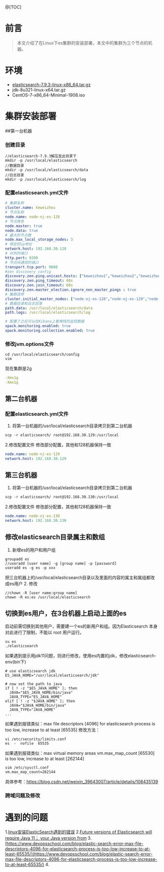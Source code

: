 @[TOC]
# 前言
> 本文介绍了在Linux下es集群的安装部署，本文中的集群为三个节点的机器。

# 环境
 - [elasticsearch-7.9.3-linux-x86_64.tar.gz](https://www.elastic.co/cn/downloads/past-releases/elasticsearch-7-9-3)
 - jdk-8u321-linux-x64.tar.gz
 - CentOS-7-x86_64-Minimal-1908.iso

# 集群安装部署
##第一台机器
### 创建目录
```
//elasticsearch-7.9.3解压至此目录下
mkdir -p /usr/local/elasticsearch
//数据目录
mkdir -p /usr/local/elasticsearch/data
//日志目录
mkdir -p /usr/local/elasticsearch/log
```

### 配置elasticsearch.yml⽂件
```yaml
# 集群名称
cluster.name: keweizhou
# 节点名称
node.name: node-nj-es-128
# 节点角色
node.master: true
node.data: true
# 最大的节点数
node.max_local_storage_nodes: 3
# 绑定的ip地址
network.host: 192.168.30.128
# 对外的端口
http.port: 9200
# 节点间通信的端口
transport.tcp.port: 9800
#zen discovery config
discovery.zen.ping.unicast.hosts: ["keweizhou1","keweizhou2","keweizhou3"]
discovery.zen.ping_timeout: 60s
discovery.zen.join_timeout: 60s
discovery.zen.master_election.ignore_non_master_pings : true
# 集群选举
cluster.initial_master_nodes: ["node-nj-es-128","node-nj-es-129","node-nj-es-130"]
# 数据目录和日志目录
path.data: /usr/local/elasticsearch/data
path.logs: /usr/local/elasticsearch/log

# 配置了之后可以在Kibana上看堆栈的监控数据
xpack.monitoring.enabled: true
xpack.monitoring.collection.enabled: true
```

### 修改jvm.options⽂件
```
cd /usr/local/elasticsearch/config
vim 
```
现在集群是2g
```yaml
-Xms1g
-Xmx1g
```

## 第二台机器
### 配置elasticsearch.yml⽂件
1. 将第一台机器的/usr/local/elasticsearch目录拷贝到第二台机器
```
scp -r elasticsearch/ root@192.168.30.129:/usr/local
```

2.修改配置文件 
修改部分配置，其他和128机器保持一致
```yaml
node.name: node-nj-es-129
network.host: 192.168.30.129
```

## 第三台机器
1. 将第一台机器的/usr/local/elasticsearch目录拷贝到第二台机器
```
scp -r elasticsearch/ root@192.168.30.130:/usr/local
```

2.修改配置文件 
修改部分配置，其他和128机器保持一致
```yaml
node.name: node-nj-es-130
network.host: 192.168.30.130
```

## 修改elasticsearch目录属主和数组
1. 新增es的用户和用户组
```
groupadd es
//useradd [user name] -g [group name] -p [password]
useradd es -g es -p xxx
```

把三台机器上的/usr/local/elasticsearch目录以及里面的内容的属主和属组都改成es用户
2. 修改
```
//chown -R [user name:group name]
chown -R es:es /usr/local/elasticsearch
```

## 切换到es用户，在3台机器上启动上面的es
启动前需切换到其他用户，需要建一个es的新用户和组。因为Elasticsearch 本身对此进行了限制，不能以 root 用户运行。
```
su es
./elasticsearch
```
如果遇到提示用jdk11问题，则进行修改，使用es内置的jdk，修改elasticsearch-env(bin下)
```
# use elasticsearch jdk
ES_JAVA_HOME="/usr/local/elasticsearch/jdk"

# now set the path to java
if [ ! -z "$ES_JAVA_HOME" ]; then
  JAVA="$ES_JAVA_HOME/bin/java"
  JAVA_TYPE="ES_JAVA_HOME"
elif [ ! -z "$JAVA_HOME" ]; then
  JAVA="$JAVA_HOME/bin/java"
  JAVA_TYPE="JAVA_HOME"
...
```

如果遇到报错类似：max file descriptors [4096] for elasticsearch process is too low, increase to at least [65535]
修改方法：
```
vi /etc/security/limits.conf
es  -  nofile  65535
```

如果遇到报错类似：max virtual memory areas vm.max_map_count [65530] is too low, increase to at least [262144]
```
vim /etc/sysctl.conf
vm.max_map_count=262144
```
具体参考：https://blog.csdn.net/weixin_39643007/article/details/108435139

### 跨域问题及修改

# 遇到的问题
1.[linux安装ElasticSearch遇到的错误](https://blog.csdn.net/qq_39313596/article/details/107513482)
2.[Future versions of Elasticsearch will require Java 11； your Java version from](https://blog.csdn.net/qq2523208472/article/details/125043116)
3.[https://www.devopsschool.com/blog/elastic-search-error-max-file-descriptors-4096-for-elasticsearch-process-is-too-low-increase-to-at-least-65535/](https://www.devopsschool.com/blog/elastic-search-error-max-file-descriptors-4096-for-elasticsearch-process-is-too-low-increase-to-at-least-65535/)
4.[]()